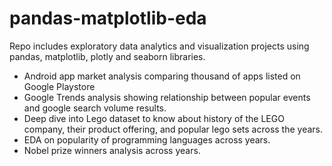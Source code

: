 # pandas-matplotlib-eda

Repo includes exploratory data analytics and visualization projects using pandas, matplotlib, plotly and seaborn libraries.
- Android app market analysis comparing thousand of apps listed on Google Playstore
- Google Trends analysis showing relationship between popular events and google search volume results.
- Deep dive into Lego dataset to know about history of the LEGO company, their product offering, and popular lego sets across the years.
- EDA on popularity of programming languages across years.
- Nobel prize winners analysis across years.
